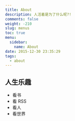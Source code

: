 ```yaml
---
title: About
description: 人活着是为了什么呢?!
comments: false
weight: -210
slug: menus
toc: true
menu:
  sidebar:
    name: About
date: 2015-12-30 23:35:29
tags:
  - about
---
```


## 人生乐趣

 - 看书
 - 看 RSS
 - 看人
 - 看世界

